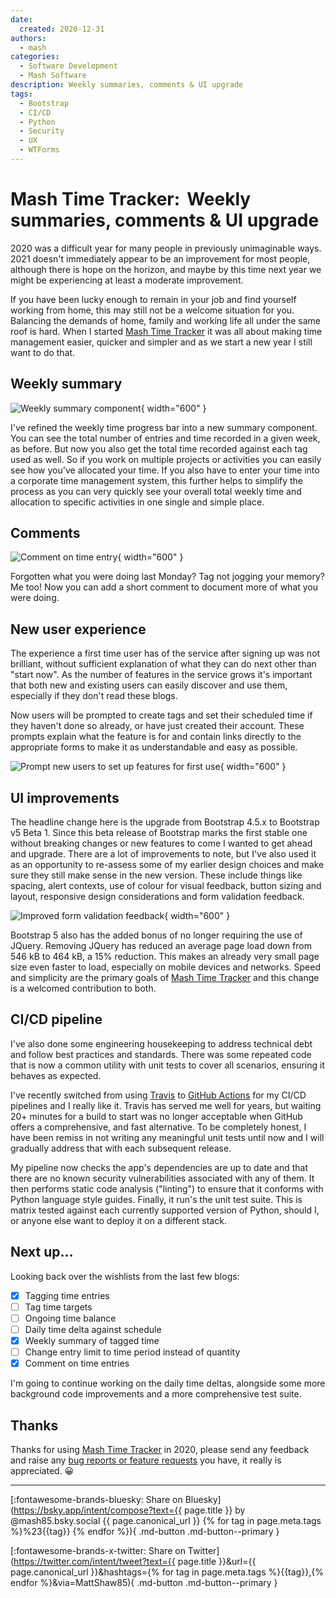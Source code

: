```yaml
---
date:
  created: 2020-12-31
authors:
  - mash
categories:
  - Software Development
  - Mash Software
description: Weekly summaries, comments & UI upgrade
tags:
  - Bootstrap
  - CI/CD
  - Python
  - Security
  - UX
  - WTForms
---
```


# Mash Time Tracker:   Weekly summaries, comments & UI upgrade

2020 was a difficult year for many people in previously unimaginable ways. 2021 doesn't immediately appear to be an improvement for most people, although there is hope on the horizon, and maybe by this time next year we might be experiencing at least a moderate improvement.

<!-- more -->

If you have been lucky enough to remain in your job and find yourself working from home, this may still not be a welcome situation for you. Balancing the demands of home, family and working life all under the same roof is hard. When I started [Mash Time Tracker](https://time-tracker.mashsoftware.com/) it was all about making time management easier, quicker and simpler and as we start a new year I still want to do that.

## Weekly summary

![Weekly summary component](../../assets/images/button-summary-1.png){ width="600" }

I've refined the weekly time progress bar into a new summary component. You can see the total number of entries and time recorded in a given week, as before. But now you also get the total time recorded against each tag used as well. So if you work on multiple projects or activities you can easily see how you've allocated your time. If you also have to enter your time into a corporate time management system, this further helps to simplify the process as you can very quickly see your overall total weekly time and allocation to specific activities in one single and simple place.

## Comments

![Comment on time entry](../../assets/images/button-summary-2.png){ width="600" }

Forgotten what you were doing last Monday? Tag not jogging your memory? Me too! Now you can add a short comment to document more of what you were doing.

## New user experience

The experience a first time user has of the service after signing up was not brilliant, without sufficient explanation of what they can do next other than "start now". As the number of features in the service grows it's important that both new and existing users can easily discover and use them, especially if they don't read these blogs.

Now users will be prompted to create tags and set their scheduled time if they haven't done so already, or have just created their account. These prompts explain what the feature is for and contain links directly to the appropriate forms to make it as understandable and easy as possible.

![Prompt new users to set up features for first use](../../assets/images/button-summary-3.png){ width="600" }

## UI improvements

The headline change here is the upgrade from Bootstrap 4.5.x to Bootstrap v5 Beta 1. Since this beta release of Bootstrap marks the first stable one without breaking changes or new features to come I wanted to get ahead and upgrade. There are a lot of improvements to note, but I've also used it as an opportunity to re-assess some of my earlier design choices and make sure they still make sense in the new version. These include things like spacing, alert contexts, use of colour for visual feedback, button sizing and layout, responsive design considerations and form validation feedback.

![Improved form validation feedback](../../assets/images/button-summary-4.png){ width="600" }

Bootstrap 5 also has the added bonus of no longer requiring the use of JQuery. Removing JQuery has reduced an average page load down from 546 kB to 464 kB, a 15% reduction. This makes an already very small page size even faster to load, especially on mobile devices and networks. Speed and simplicity are the primary goals of [Mash Time Tracker](https://time-tracker.mashsoftware.com/) and this change is a welcomed contribution to both.

## CI/CD pipeline

I've also done some engineering housekeeping to address technical debt and follow best practices and standards. There was some repeated code that is now a common utility with unit tests to cover all scenarios, ensuring it behaves as expected.

I've recently switched from using [Travis](https://travis-ci.org/) to [GitHub Actions](https://github.com/features/actions) for my CI/CD pipelines and I really like it. Travis has served me well for years, but waiting 20+ minutes for a build to start was no longer acceptable when GitHub offers a comprehensive, and fast alternative. To be completely honest, I have been remiss in not writing any meaningful unit tests until now and I will gradually address that with each subsequent release.

My pipeline now checks the app's dependencies are up to date and that there are no known security vulnerabilities associated with any of them. It then performs static code analysis ("linting") to ensure that it conforms with Python language style guides. Finally, it run's the unit test suite. This is matrix tested against each currently supported version of Python, should I, or anyone else want to deploy it on a different stack.

## Next up...

Looking back over the wishlists from the last few blogs:

- [x] Tagging time entries
- [ ] Tag time targets
- [ ] Ongoing time balance
- [ ] Daily time delta against schedule
- [x] Weekly summary of tagged time
- [ ] Change entry limit to time period instead of quantity
- [x] Comment on time entries

I'm going to continue working on the daily time deltas, alongside some more background code improvements and a more comprehensive test suite.

## Thanks

Thanks for using [Mash Time Tracker](https://time-tracker.mashsoftware.com/) in 2020, please send any feedback and raise any [bug reports or feature requests](https://github.com/MashSoftware/time-tracker/issues/new/choose) you have, it really is appreciated. :grinning:

---

[:fontawesome-brands-bluesky: Share on Bluesky](https://bsky.app/intent/compose?text={{ page.title }} by @mash85.bsky.social {{ page.canonical_url }} {% for tag in page.meta.tags %}%23{{tag}} {% endfor %}){ .md-button .md-button--primary }

[:fontawesome-brands-x-twitter: Share on Twitter](https://twitter.com/intent/tweet?text={{ page.title }}&url={{ page.canonical_url }}&hashtags={% for tag in page.meta.tags %}{{tag}},{% endfor %}&via=MattShaw85){ .md-button .md-button--primary }
